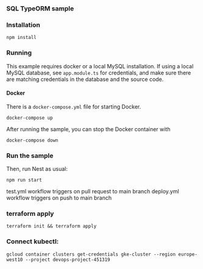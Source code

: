 ### SQL TypeORM sample

### Installation


`npm install`

### Running

This example requires docker or a local MySQL installation.  If using a local MySQL database, see `app.module.ts` for credentials, and make sure there are matching credentials in the database and the source code.

#### Docker

There is a `docker-compose.yml` file for starting Docker.

`docker-compose up`

After running the sample, you can stop the Docker container with

`docker-compose down`

### Run the sample

Then, run Nest as usual:

`npm run start`

test.yml workflow triggers on pull request to main branch
deploy.yml workflow triggers on push to main branch

### terraform apply

`terraform init &&
terraform apply
`
### Connect kubectl:

`gcloud container clusters get-credentials gke-cluster --region europe-west10 --project devops-project-451319`

